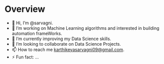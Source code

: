 # Overview

- 👋 Hi, I’m @sarvagni.
- 👀 I’m working on Machine Learning algorithms and interested in building automation frameWorks.
- 🌱 I’m currently improving my Data Science skills.
- 💞️ I’m looking to collaborate on Data Science Projects.
- 📫 How to reach me karthikeyasarvagni09@gmail.com.
- ⚡ Fun fact: ...
